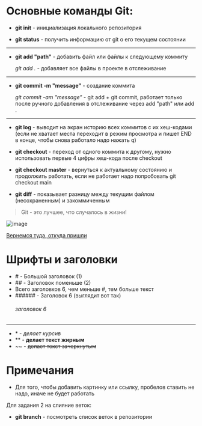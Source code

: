 # Основные команды Git:


* **git init** - инициализация локального репозитория

* **git status** - получить информацию от git о его текущем состоянии
***
* **git add "path"** - добавить файл или файлы к следующему коммиту

    *git add .* - добавляет все файлы в проекте в отслеживание
***
* **git commit -m "message"** - создание коммита

    *git commit -am "message"* - git add + git commit, работает только после ручного добавления в отслеживание через add "path" или add .
***
* **git log** - выводит на экран историю всех коммитов с их хеш-кодами (если не хватает места переходит в режим просмотра и пишет END в конце, чтобы снова работало надо нажать q)

* **git checkout** - переход от одного коммита к другому, нужно использовать первые 4 цифры хеш-кода после checkout

* **git checkout master** - вернуться к актуальному состоянию и продолжить работать, если не работает надо попробовать git checkout main

* **git diff** - показывает разницу между текущим файлом (несохраненным) и закоммиченным

>Git - это лучшее, что случалось в жизни! 

![image](img.png)

[Вернемся туда, откуда пришли](https://gb.ru/)


# Шрифты и заголовки

* \# - Большой заголовок (1)
* \## - Заголовок поменьше (2)
* Всего заголовков 6, чем меньше \#, тем больше текст
* \###### - Заголовок 6 (выглядит вот так) 
    ###### заголовок 6

***
* \* - *делает курсив*
* \** - **делает текст жирным**
* \~~ -  ~~делает текст зачеркнутым~~

# Примечания
* Для того, чтобы добавить картинку или ссылку, пробелов ставить не надо, иначе не будет работать

Для задания 2 на слияние веток:

* **git branch** - посмотреть список веток в репозитории